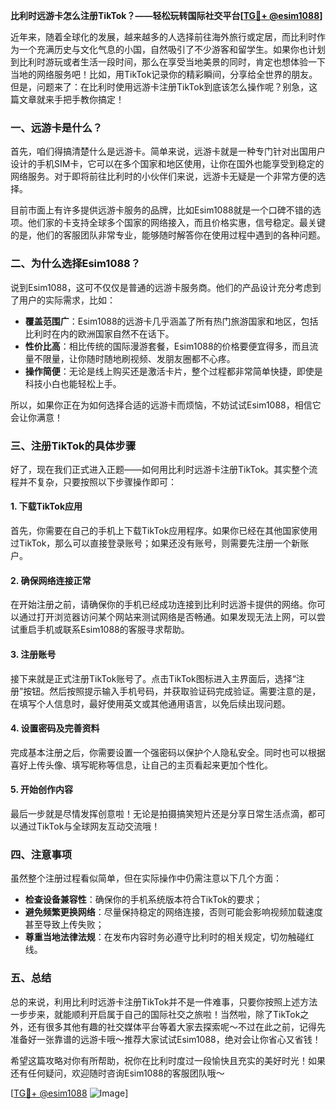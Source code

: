 **比利时远游卡怎么注册TikTok？——轻松玩转国际社交平台[[TG💪+ @esim1088](https://t.me/s/esim1088)]**

近年来，随着全球化的发展，越来越多的人选择前往海外旅行或定居，而比利时作为一个充满历史与文化气息的小国，自然吸引了不少游客和留学生。如果你也计划到比利时游玩或者生活一段时间，那么在享受当地美景的同时，肯定也想体验一下当地的网络服务吧！比如，用TikTok记录你的精彩瞬间，分享给全世界的朋友。但是，问题来了：在比利时使用远游卡注册TikTok到底该怎么操作呢？别急，这篇文章就来手把手教你搞定！

### 一、远游卡是什么？

首先，咱们得搞清楚什么是远游卡。简单来说，远游卡就是一种专门针对出国用户设计的手机SIM卡，它可以在多个国家和地区使用，让你在国外也能享受到稳定的网络服务。对于即将前往比利时的小伙伴们来说，远游卡无疑是一个非常方便的选择。

目前市面上有许多提供远游卡服务的品牌，比如Esim1088就是一个口碑不错的选项。他们家的卡支持全球多个国家的网络接入，而且价格实惠，信号稳定。最关键的是，他们的客服团队非常专业，能够随时解答你在使用过程中遇到的各种问题。

### 二、为什么选择Esim1088？

说到Esim1088，这可不仅仅是普通的远游卡服务商。他们的产品设计充分考虑到了用户的实际需求，比如：

- **覆盖范围广**：Esim1088的远游卡几乎涵盖了所有热门旅游国家和地区，包括比利时在内的欧洲国家自然不在话下。
- **性价比高**：相比传统的国际漫游套餐，Esim1088的价格要便宜得多，而且流量不限量，让你随时随地刷视频、发朋友圈都不心疼。
- **操作简便**：无论是线上购买还是激活卡片，整个过程都非常简单快捷，即使是科技小白也能轻松上手。

所以，如果你正在为如何选择合适的远游卡而烦恼，不妨试试Esim1088，相信它会让你满意！

### 三、注册TikTok的具体步骤

好了，现在我们正式进入正题——如何用比利时远游卡注册TikTok。其实整个流程并不复杂，只要按照以下步骤操作即可：

#### 1. 下载TikTok应用

首先，你需要在自己的手机上下载TikTok应用程序。如果你已经在其他国家使用过TikTok，那么可以直接登录账号；如果还没有账号，则需要先注册一个新账户。

#### 2. 确保网络连接正常

在开始注册之前，请确保你的手机已经成功连接到比利时远游卡提供的网络。你可以通过打开浏览器访问某个网站来测试网络是否畅通。如果发现无法上网，可以尝试重启手机或联系Esim1088的客服寻求帮助。

#### 3. 注册账号

接下来就是正式注册TikTok账号了。点击TikTok图标进入主界面后，选择“注册”按钮。然后按照提示输入手机号码，并获取验证码完成验证。需要注意的是，在填写个人信息时，最好使用英文或其他通用语言，以免后续出现问题。

#### 4. 设置密码及完善资料

完成基本注册之后，你需要设置一个强密码以保护个人隐私安全。同时也可以根据喜好上传头像、填写昵称等信息，让自己的主页看起来更加个性化。

#### 5. 开始创作内容

最后一步就是尽情发挥创意啦！无论是拍摄搞笑短片还是分享日常生活点滴，都可以通过TikTok与全球网友互动交流哦！

### 四、注意事项

虽然整个注册过程看似简单，但在实际操作中仍需注意以下几个方面：

- **检查设备兼容性**：确保你的手机系统版本符合TikTok的要求；
- **避免频繁更换网络**：尽量保持稳定的网络连接，否则可能会影响视频加载速度甚至导致上传失败；
- **尊重当地法律法规**：在发布内容时务必遵守比利时的相关规定，切勿触碰红线。

### 五、总结

总的来说，利用比利时远游卡注册TikTok并不是一件难事，只要你按照上述方法一步步来，就能顺利开启属于自己的国际社交之旅啦！当然啦，除了TikTok之外，还有很多其他有趣的社交媒体平台等着大家去探索呢～不过在此之前，记得先准备好一张靠谱的远游卡哦～推荐大家试试Esim1088，绝对会让你省心又省钱！

希望这篇攻略对你有所帮助，祝你在比利时度过一段愉快且充实的美好时光！如果还有任何疑问，欢迎随时咨询Esim1088的客服团队哦～

[[TG💪+ @esim1088](https://t.me/s/esim1088) ![Image](https://i.postimg.cc/4NQfJmqS/Snipaste-2025-05-13-00-14-12.png)]